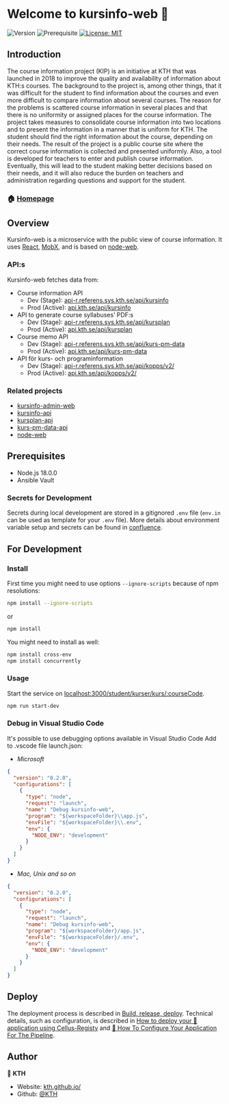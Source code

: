 # Welcome to kursinfo-web 👋

![Version](https://img.shields.io/badge/version-2.0.0-blue.svg?cacheSeconds=2592000)
![Prerequisite](https://img.shields.io/badge/node-18-blue.svg)
[![License: MIT](https://img.shields.io/badge/License-MIT-yellow.svg)](#)

## Introduction

The course information project (KIP) is an initiative at KTH that was launched in 2018 to improve the quality and availability of information about KTH:s courses. The background to the project is, among other things, that it was difficult for the student to find information about the courses and even more difficult to compare information about several courses. The reason for the problems is scattered course information in several places and that there is no uniformity or assigned places for the course information. The project takes measures to consolidate course information into two locations and to present the information in a manner that is uniform for KTH. The student should find the right information about the course, depending on their needs. The result of the project is a public course site where the correct course information is collected and presented uniformly. Also, a tool is developed for teachers to enter and publish course information. Eventually, this will lead to the student making better decisions based on their needs, and it will also reduce the burden on teachers and administration regarding questions and support for the student.

### 🏠 [Homepage](https://github.com/KTH/kursinfo-web)

## Overview

Kursinfo-web is a microservice with the public view of course information. It uses [React](https://reactjs.org//), [MobX](https://mobx.js.org/), and is based on [node-web](https://github.com/KTH/node-web).

### API:s

Kursinfo-web fetches data from:

- Course information API
  - Dev (Stage): [api-r.referens.sys.kth.se/api/kursinfo](https://api-r.referens.sys.kth.se/api/kursinfo)
  - Prod (Active): [api.kth.se/api/kursinfo](https://api.kth.se/api/kursinfo)
- API to generate course syllabuses’ PDF:s
  - Dev (Stage): [api-r.referens.sys.kth.se/api/kursplan](https://api-r.referens.sys.kth.se/api/kursplan)
  - Prod (Active): [api.kth.se/api/kursplan](https://api.kth.se/api/kursplan)
- Course memo API
  - Dev (Stage): [api-r.referens.sys.kth.se/api/kurs-pm-data](https://api-r.referens.sys.kth.se/api/kurs-pm-data)
  - Prod (Active): [api.kth.se/api/kurs-pm-data](https://api.kth.se/api/kurs-pm-data)
- API för kurs- och programinformation
  - Dev (Stage): [api-r.referens.sys.kth.se/api/kopps/v2/](https://api-r.referens.sys.kth.se/api/kopps/v2/)
  - Prod (Active): [api.kth.se/api/kopps/v2/](https://api.kth.se/api/kopps/v2/)

### Related projects

- [kursinfo-admin-web](https://github.com/KTH/kursinfo-admin-web)
- [kursinfo-api](https://github.com/KTH/kurs-pm-data-api)
- [kursplan-api](https://github.com/KTH/kursplan-api)
- [kurs-pm-data-api](https://github.com/KTH/kurs-pm-data-api)
- [node-web](https://github.com/KTH/node-web)

## Prerequisites

- Node.js 18.0.0
- Ansible Vault

### Secrets for Development

Secrets during local development are stored in a gitignored `.env` file (`env.in` can be used as template for your `.env` file). More details about environment variable setup and secrets can be found in [confluence](https://confluence.sys.kth.se/confluence/x/OYKBDQ).

## For Development

### Install

First time you might need to use options `--ignore-scripts` because of npm resolutions:

```sh
npm install --ignore-scripts
```

or

```sh
npm install

```

You might need to install as well:

```sh
npm install cross-env
npm install concurrently
```

### Usage

Start the service on [localhost:3000/student/kurser/kurs/:courseCode](http://localhost:3000/student/kurser/kurs/:courseCode).

```sh
npm run start-dev
```

### Debug in Visual Studio Code

It's possible to use debugging options available in Visual Studio Code
Add to .vscode file launch.json:

- _Microsoft_

```json
{
  "version": "0.2.0",
  "configurations": [
    {
      "type": "node",
      "request": "launch",
      "name": "Debug kursinfo-web",
      "program": "${workspaceFolder}\\app.js",
      "envFile": "${workspaceFolder}\\.env",
      "env": {
        "NODE_ENV": "development"
      }
    }
  ]
}
```

- _Mac, Unix and so on_

```json
{
  "version": "0.2.0",
  "configurations": [
    {
      "type": "node",
      "request": "launch",
      "name": "Debug kursinfo-web",
      "program": "${workspaceFolder}/app.js",
      "envFile": "${workspaceFolder}/.env",
      "env": {
        "NODE_ENV": "development"
      }
    }
  ]
}
```

## Deploy

The deployment process is described in [Build, release, deploy](https://confluence.sys.kth.se/confluence/x/aY3_Ag). Technical details, such as configuration, is described in [How to deploy your 🐳 application using Cellus-Registy](https://gita.sys.kth.se/Infosys/cellus-registry/blob/master/HOW-TO-DEPLOY.md) and [🔧 How To Configure Your Application For The Pipeline](https://gita.sys.kth.se/Infosys/cellus-registry/blob/master/HOW-TO-CONFIGURE.md).

## Author

👤 **KTH**

- Website: [kth.github.io/](https://kth.github.io/)
- Github: [@KTH](https://github.com/KTH)
